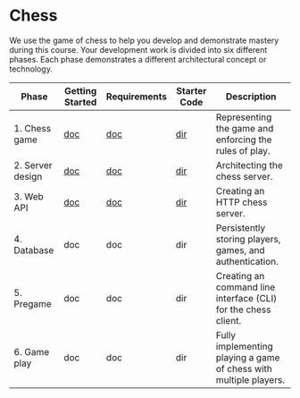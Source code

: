 # Chess

We use the game of chess to help you develop and demonstrate mastery during this course. Your development work is divided into six different phases. Each phase demonstrates a different architectural concept or technology.

| Phase            | Getting Started                           | Requirements                            | Starter Code                        | Description                                                       |
| ---------------- | ----------------------------------------- | --------------------------------------- | ----------------------------------- | ----------------------------------------------------------------- |
| 1. Chess game    | [doc](1-chess-game/getting-started.md)    | [doc](1-chess-game/chess-game.md)       | [dir](1-chess-game/starter-code)    | Representing the game and enforcing the rules of play.            |
| 2. Server design | [doc](2-server-design/getting-started.md) | [doc](2-server-design/server-design.md) | [dir](2-server-design/starter-code) | Architecting the chess server.                                    |
| 3. Web API       | [doc](3-web-api/getting-started.md)       | [doc](3-web-api/web-api.md)             | [dir](3-web-api/starter-code/)      | Creating an HTTP chess server.                                    |
| 4. Database      | doc                                       | doc                                     | dir                                 | Persistently storing players, games, and authentication.          |
| 5. Pregame       | doc                                       | doc                                     | dir                                 | Creating an command line interface (CLI) for the chess client.    |
| 6. Game play     | doc                                       | doc                                     | dir                                 | Fully implementing playing a game of chess with multiple players. |
